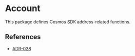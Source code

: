 # Account

This package defines Cosmos SDK address-related functions.

## References

* [ADR-028](https://github.com/cosmos/cosmos-sdk/blob/main/docs/architecture/adr-028-public-key-addresses.md)
